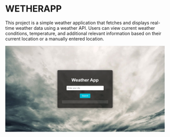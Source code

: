 # WETHERAPP

This project is a simple weather application that fetches and displays real-time weather data using a weather API. Users can view current weather conditions, temperature, and additional relevant information based on their current location or a manually entered location.

![image alt](https://github.com/ShubhamJadhav2/CODECRAFT_WD_05/blob/025b5336933c50d36e5efb879b99d9ec0c1b0254/Weather%20App/WeatherAppImg.png)
